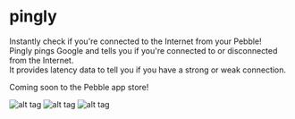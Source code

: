 pingly
======

Instantly check if you're connected to the Internet from your Pebble!  
Pingly pings Google and tells you if you're connected to or disconnected from the Internet.  
It provides latency data to tell you if you have a strong or weak connection.  

Coming soon to the Pebble app store!

![alt tag](http://www.ericmpayne.com/pingly/ss0.png)
![alt tag](http://www.ericmpayne.com/pingly/ss1.png)
![alt tag](http://www.ericmpayne.com/pingly/ss2.png)
